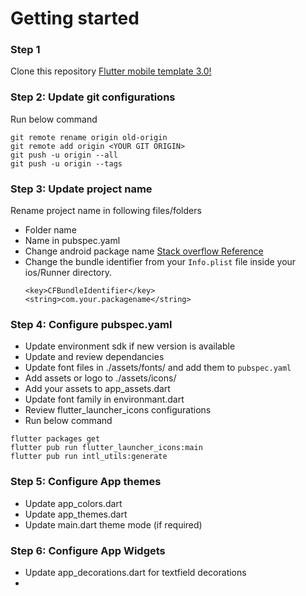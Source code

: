 # Getting started

### Step 1
Clone this repository
[Flutter mobile template 3.0!](https://gitlab.com/boiler-plates2/flutter-mobile-template-3.0.git)

### Step 2: Update git configurations
Run below command
```
git remote rename origin old-origin
git remote add origin <YOUR GIT ORIGIN>
git push -u origin --all
git push -u origin --tags
```
### Step 3: Update project name
Rename project name in following files/folders
- Folder name
- Name in pubspec.yaml
- Change android package name [Stack overflow Reference](https://stackoverflow.com/a/29092698/12142044)
- Change the bundle identifier from your `Info.plist` file inside your ios/Runner directory.
   ```plist
   <key>CFBundleIdentifier</key>
   <string>com.your.packagename</string>
   ```
### Step 4: Configure pubspec.yaml
- Update environment sdk if new version is available
- Update and review dependancies
- Update font files in ./assets/fonts/ and add them to `pubspec.yaml`
- Add assets or logo to ./assets/icons/
- Add your assets to app_assets.dart
- Update font family in environmant.dart
- Review flutter_launcher_icons configurations
- Run below command
```
flutter packages get
flutter pub run flutter_launcher_icons:main
flutter pub run intl_utils:generate
```
### Step 5: Configure App themes
- Update app_colors.dart
- Update app_themes.dart
- Update main.dart theme mode (if required)

### Step 6: Configure App Widgets
- Update app_decorations.dart for textfield decorations
-